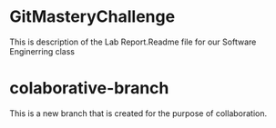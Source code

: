 # GitMasteryChallenge
This is description of the Lab Report.Readme file for our Software Enginerring class
# colaborative-branch
This is a new branch that is created for the purpose of collaboration.
